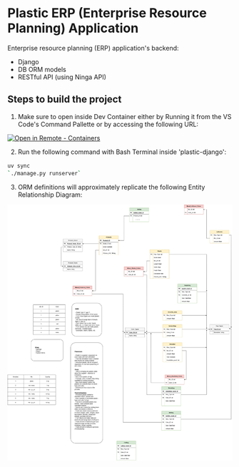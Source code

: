 # Plastic ERP (Enterprise Resource Planning) Application

Enterprise resource planning (ERP) application's backend:
- Django 
- DB ORM models
- RESTful API (using Ninga API)

## Steps to build the project

1. Make sure to open inside Dev Container either by Running it from the VS Code's Command Pallette or by accessing the following URL:

[
    ![Open in Remote - Containers](
        https://xebia.com/wp-content/uploads/2023/11/v1.svg    )
](
    https://vscode.dev/redirect?url=vscode://ms-vscode-remote.remote-containers/cloneInVolume?url=https://github.com/provornydan/plastic_erp
)


2. Run the following command with Bash Terminal inside 'plastic-django':
```bash
uv sync
`./manage.py runserver`
```

3. ORM definitions will approximately replicate the following Entity Relationship Diagram:

![screenshot](readme_assets/PlasticTables.png)
